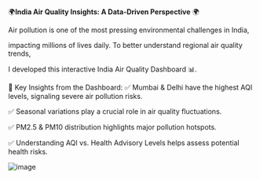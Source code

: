 🌍**India Air Quality Insights: A Data-Driven Perspective** 🌍

Air pollution is one of the most pressing environmental challenges in India, 

impacting millions of lives daily. To better understand regional air quality trends, 

I developed this interactive India Air Quality Dashboard 📊.

🔎 Key Insights from the Dashboard:
✅ Mumbai & Delhi have the highest AQI levels, signaling severe air pollution risks.

✅ Seasonal variations play a crucial role in air quality fluctuations.

✅ PM2.5 & PM10 distribution highlights major pollution hotspots.

✅ Understanding AQI vs. Health Advisory Levels helps assess potential health risks.

![image](https://github.com/user-attachments/assets/acd25748-cb23-444a-9611-95374b015207)
